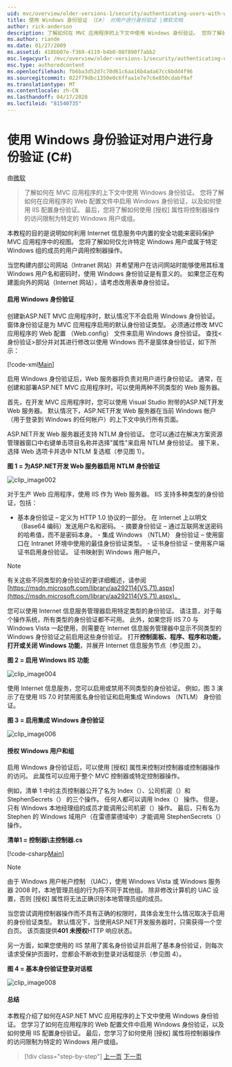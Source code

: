 ```yaml
---
uid: mvc/overview/older-versions-1/security/authenticating-users-with-windows-authentication-cs
title: 使用 Windows 身份验证 （C#） 对用户进行身份验证 |微软文档
author: rick-anderson
description: 了解如何在 MVC 应用程序的上下文中使用 Windows 身份验证。 您将了解如何在应用程序的 Web 身份验证中启用 Windows 身份验证...
ms.author: riande
ms.date: 01/27/2009
ms.assetid: 418bb07e-f369-4119-b4b0-08f890f7abb2
msc.legacyurl: /mvc/overview/older-versions-1/security/authenticating-users-with-windows-authentication-cs
msc.type: authoredcontent
ms.openlocfilehash: fb6ba3d52d7c70d61c6aa16b4ada67cc6bdd4f96
ms.sourcegitcommit: 022f79dbc1350e0c6ffaa1e7e7c6e850cdabf9af
ms.translationtype: MT
ms.contentlocale: zh-CN
ms.lasthandoff: 04/17/2020
ms.locfileid: "81540735"
---
```

# <a name="authenticating-users-with-windows-authentication-c"></a>使用 Windows 身份验证对用户进行身份验证 (C#)

由[微软](https://github.com/microsoft)

> 了解如何在 MVC 应用程序的上下文中使用 Windows 身份验证。 您将了解如何在应用程序的 Web 配置文件中启用 Windows 身份验证，以及如何使用 IIS 配置身份验证。 最后，您将了解如何使用 [授权] 属性将控制器操作的访问限制为特定的 Windows 用户或组。

本教程的目的是说明如何利用 Internet 信息服务中内置的安全功能来密码保护 MVC 应用程序中的视图。 您将了解如何仅允许特定 Windows 用户或属于特定 Windows 组的成员的用户调用控制器操作。

当您构建内部公司网站（Intranet 网站）并希望用户在访问网站时能够使用其标准 Windows 用户名和密码时，使用 Windows 身份验证是有意义的。 如果您正在构建面向外的网站（Internet 网站），请考虑改用表单身份验证。

#### <a name="enabling-windows-authentication"></a>启用 Windows 身份验证

创建新ASP.NET MVC 应用程序时，默认情况下不会启用 Windows 身份验证。 窗体身份验证是为 MVC 应用程序启用的默认身份验证类型。 必须通过修改 MVC 应用程序的 Web 配置 （Web.config） 文件来启用 Windows 身份验证。 查找&lt;身份验证&gt;部分并对其进行修改以使用 Windows 而不是窗体身份验证，如下所示：

[!code-xml[Main](authenticating-users-with-windows-authentication-cs/samples/sample1.xml)]

启用 Windows 身份验证后，Web 服务器将负责对用户进行身份验证。 通常，在创建和部署ASP.NET MVC 应用程序时，可以使用两种不同类型的 Web 服务器。

首先，在开发 MVC 应用程序时，您可以使用 Visual Studio 附带的ASP.NET开发 Web 服务器。 默认情况下，ASP.NET开发 Web 服务器在当前 Windows 帐户（用于登录到 Windows 的任何帐户）的上下文中执行所有页面。

ASP.NET开发 Web 服务器还支持 NTLM 身份验证。 您可以通过在解决方案资源管理器窗口中右键单击项目名称并选择"属性"来启用 NTLM 身份验证。 接下来，选择 Web 选项卡并选中 NTLM 复选框（参见图 1）。

**图 1 = 为ASP.NET开发 Web 服务器启用 NTLM 身份验证**

![clip_image002](authenticating-users-with-windows-authentication-cs/_static/image1.jpg)

对于生产 Web 应用程序，使用 IIS 作为 Web 服务器。 IIS 支持多种类型的身份验证，包括：

- 基本身份验证 – 定义为 HTTP 1.0 协议的一部分。 在 Internet 上以明文（Base64 编码）发送用户名和密码。 - 摘要身份验证 – 通过互联网发送密码的哈希值，而不是密码本身。 - 集成 Windows （NTLM） 身份验证 – 使用窗口在 Intranet 环境中使用的最佳身份验证类型。 - 证书身份验证 – 使用客户端证书启用身份验证。 证书映射到 Windows 用户帐户。

> [!NOTE] 
> 
> 有关这些不同类型的身份验证的更详细概述，请参阅[https://msdn.microsoft.com/library/aa292114(VS.71).aspx](https://msdn.microsoft.com/library/aa292114(VS.71).aspx)。

您可以使用 Internet 信息服务管理器启用特定类型的身份验证。 请注意，对于每个操作系统，所有类型的身份验证都不可用。 此外，如果您将 IIS 7.0 与 Windows Vista 一起使用，则需要在 Internet 信息服务管理器中显示不同类型的 Windows 身份验证之前启用这些身份验证。 打开**控制面板、程序、程序和功能，打开或关闭 Windows 功能**，并展开 Internet 信息服务节点（参见图 2）。

**图 2 = 启用 Windows IIS 功能**

![clip_image004](authenticating-users-with-windows-authentication-cs/_static/image2.jpg)

使用 Internet 信息服务，您可以启用或禁用不同类型的身份验证。 例如，图 3 演示了在使用 IIS 7.0 时禁用匿名身份验证和启用集成 Windows （NTLM） 身份验证。

**图 3 = 启用集成 Windows 身份验证**

![clip_image006](authenticating-users-with-windows-authentication-cs/_static/image3.jpg)

#### <a name="authorizing-windows-users-and-groups"></a>授权 Windows 用户和组

启用 Windows 身份验证后，可以使用 [授权] 属性来控制对控制器或控制器操作的访问。 此属性可以应用于整个 MVC 控制器或特定控制器操作。

例如，清单 1 中的主页控制器公开了名为 Index（）、公司机密（）和 StephenSecrets（） 的三个操作。 任何人都可以调用 Index（） 操作。 但是，只有 Windows 本地经理组的成员才能调用公司机密（）操作。 最后，只有名为 Stephen 的 Windows 域用户（在雷德蒙德域中）才能调用 StephenSecrets（） 操作。

**清单1 = 控制器\主控制器.cs**

[!code-csharp[Main](authenticating-users-with-windows-authentication-cs/samples/sample2.cs)]

> [!NOTE] 
> 
> 由于 Windows 用户帐户控制 （UAC），使用 Windows Vista 或 Windows 服务器 2008 时，本地管理员组的行为将不同于其他组。 除非修改计算机的 UAC 设置，否则 [授权] 属性将无法正确识别本地管理员组的成员。

当您尝试调用控制器操作而不具有正确的权限时，具体会发生什么情况取决于启用的身份验证类型。 默认情况下，当使用ASP.NET开发服务器时，只需获得一个空白页。 该页面提供**401 未授权**HTTP 响应状态。

另一方面，如果您使用的 IIS 禁用了匿名身份验证并启用了基本身份验证，则每次请求受保护页面时，您都会不断收到登录对话框提示（参见图 4）。

**图 4 = 基本身份验证登录对话框**

![clip_image008](authenticating-users-with-windows-authentication-cs/_static/image4.jpg)

#### <a name="summary"></a>总结

本教程介绍了如何在ASP.NET MVC 应用程序的上下文中使用 Windows 身份验证。 您学习了如何在应用程序的 Web 配置文件中启用 Windows 身份验证，以及如何使用 IIS 配置身份验证。 最后，您学习了如何使用 [授权] 属性将控制器操作的访问限制为特定的 Windows 用户或组。

> [!div class="step-by-step"]
> [上一页](authenticating-users-with-forms-authentication-cs.md)
> [下一页](preventing-javascript-injection-attacks-cs.md)
